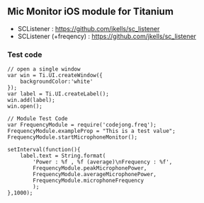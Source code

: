 ## Mic Monitor iOS module for Titanium ##

* SCListener : https://github.com/jkells/sc_listener
* SCListener (+freqency) : https://github.com/jkells/sc_listener

### Test code

	// open a single window
	var win = Ti.UI.createWindow({
		backgroundColor:'white'
	});
	var label = Ti.UI.createLabel();
	win.add(label);
	win.open();
	
	// Module Test Code
	var FrequencyModule = require('codejong.freq');
	FrequencyModule.exampleProp = "This is a test value";
	FrequencyModule.startMicrophoneMonitor();
	
	setInterval(function(){
		label.text = String.format(
			'Power : %f , %f (average)\nFrequency : %f',
			FrequencyModule.peakMicrophonePower,
			FrequencyModule.averageMicrophonePower,
			FrequencyModule.microphoneFrequency
			);
	},1000);
